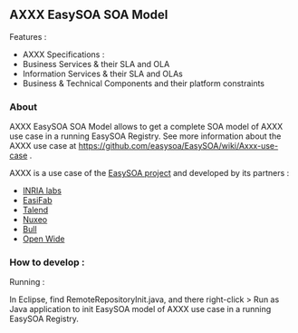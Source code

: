 ## AXXX EasySOA SOA Model

Features :

* AXXX Specifications :
 * Business Services & their SLA and OLA
 * Information Services & their SLA and OLAs
 * Business & Technical Components and their platform constraints 


### About

AXXX EasySOA SOA Model allows to get a complete SOA model of AXXX use case in a running EasySOA Registry.
See more information about the AXXX use case at https://github.com/easysoa/EasySOA/wiki/Axxx-use-case .

AXXX is a use case of the [EasySOA project](http://www.easysoa.org) and developed by its partners :
* [INRIA labs](http://www.inria.fr)
* [EasiFab](http://easifab.net)
* [Talend](http://www.talend.com)
* [Nuxeo](http://www.nuxeo.org)
* [Bull](http://www.bull.com)
* [Open Wide](http://www.openwide.fr)


### How to develop :

Running :

In Eclipse, find RemoteRepositoryInit.java, and there right-click > Run as Java application to init
EasySOA model of AXXX use case in a running EasySOA Registry.